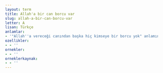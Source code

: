 ```yaml
---
layout: term
title: Allah'a bir can borcu var
slug: allah-a-bir-can-borcu-var
letter: A
lisan: Türkçe
anlamlar:
- '"Allah''a vereceği canından başka hiç kimseye bir borcu yok" anlamında kullanılan bir söz'
ozellikler:
- - ''
ornekler:
- - ''
orneklerkaynak:
- - ''
---
```

